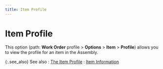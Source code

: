 ```yaml
---
title: Item Profile
---
```


# Item Profile


This option (path: **Work Order**  profile > **Options** > **Item** > **Profile**)  allows you to view the profile for an item in the Assembly.


{:.see_also}
See also
: [The  Item Profile]({{site.mi_chm}}/create-regular-items-kits-and-assemblies/creating-an-item/the_item_profile_mi.html)
: [Item  Information]({{site.ba_baseurl}}/prod-asm/wo-opts/item-info/item_information_work_order_profile_options_assembly_content.html)
